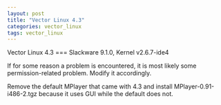 ```yaml
---
layout: post
title: "Vector Linux 4.3"
categories: vector_linux
tags: vector_linux
---
```


Vector Linux 4.3 === Slackware 9.1.0, Kernel v2.6.7-ide4



If for some reason a problem is encountered, it is most likely some permission-related problem. Modify it accordingly.

Remove the default MPlayer that came with 4.3 and install MPlayer-0.91-i486-2.tgz because it uses GUI while the default does not.



